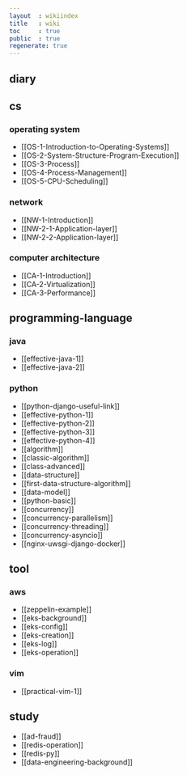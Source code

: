 ```yaml
---
layout  : wikiindex
title   : wiki
toc     : true
public  : true
regenerate: true
---
```


## diary

## cs

### operating system

* [[OS-1-Introduction-to-Operating-Systems]]
* [[OS-2-System-Structure-Program-Execution]]
* [[OS-3-Process]]
* [[OS-4-Process-Management]]
* [[OS-5-CPU-Scheduling]]

### network

* [[NW-1-Introduction]]
* [[NW-2-1-Application-layer]]
* [[NW-2-2-Application-layer]]

### computer architecture

* [[CA-1-Introduction]]
* [[CA-2-Virtualization]]
* [[CA-3-Performance]]

## programming-language

### java

* [[effective-java-1]]
* [[effective-java-2]]

### python

* [[python-django-useful-link]]
* [[effective-python-1]]
* [[effective-python-2]]
* [[effective-python-3]]
* [[effective-python-4]]
* [[algorithm]]
* [[classic-algorithm]] 
* [[class-advanced]]
* [[data-structure]] 
* [[first-data-structure-algorithm]]
* [[data-model]]
* [[python-basic]]
* [[concurrency]]
* [[concurrency-parallelism]]
* [[concurrency-threading]]
* [[concurrency-asyncio]]
* [[nginx-uwsgi-django-docker]]

## tool

### aws

* [[zeppelin-example]]
* [[eks-background]]
* [[eks-config]]
* [[eks-creation]]
* [[eks-log]]
* [[eks-operation]] 

### vim

* [[practical-vim-1]]

## study

* [[ad-fraud]]
* [[redis-operation]]
* [[redis-py]]
* [[data-engineering-background]]

